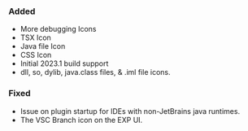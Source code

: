 ### Added
- More debugging Icons
- TSX Icon
- Java file Icon
- CSS Icon
- Initial 2023.1 build support
- dll, so, dylib, java.class files, & .iml file icons.


### Fixed

- Issue on plugin startup for IDEs with non-JetBrains java runtimes.
- The VSC Branch icon on the EXP UI.